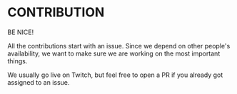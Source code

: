 # CONTRIBUTION

BE NICE!

All the contributions start with an issue. Since we depend on other people's availability, we want to make sure we are working on the most important things.

We usually go live on Twitch, but feel free to open a PR if you already got assigned to an issue.
